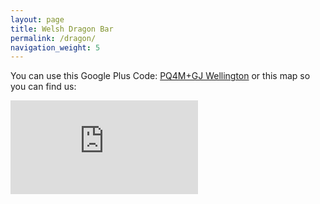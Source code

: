 ```yaml
---
layout: page
title: Welsh Dragon Bar
permalink: /dragon/
navigation_weight: 5
---
```


<p>You can use this Google Plus Code: <a href="https://plus.codes/4VCPPQ4M+GJ">PQ4M+GJ Wellington</a> or this map so you can find us:</p>

<div class="container-iframe">
<iframe class="responsive-iframe" src="https://www.google.com/maps/embed?pb=!1m14!1m8!1m3!1d11990.78551481517!2d174.784003!3d-41.293712!3m2!1i1024!2i768!4f13.1!3m3!1m2!1s0x0%3A0xe93ec36bf53fd1b0!2sThe+Welsh+Dragon+Bar!5e0!3m2!1sen!2snz!4v1462086010703" style="border:0" allowfullscreen></iframe>
</div>